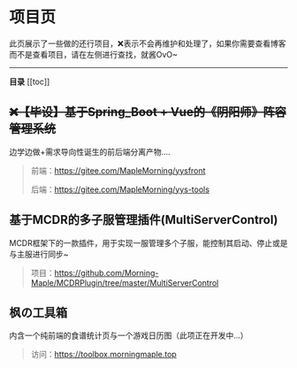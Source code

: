 # 项目页
此页展示了一些做的还行项目，❌表示不会再维护和处理了，如果你需要查看博客而不是查看项目，请在左侧进行查找，就酱OvO~

---
**目录**
[[toc]]

## ~~❌【毕设】基于Spring_Boot + Vue的《阴阳师》阵容管理系统~~
边学边做+需求导向性诞生的前后端分离产物....
> 前端：https://gitee.com/MapleMorning/yysfront
> 
> 后端：https://gitee.com/MapleMorning/yys-tools

## 基于MCDR的多子服管理插件(MultiServerControl)
MCDR框架下的一款插件，用于实现一服管理多个子服，能控制其启动、停止或是与主服进行同步~
> 项目：https://github.com/Morning-Maple/MCDRPlugin/tree/master/MultiServerControl

## 枫の工具箱
内含一个纯前端的食谱统计页与一个游戏日历图（此项正在开发中...）
> 访问：https://toolbox.morningmaple.top
